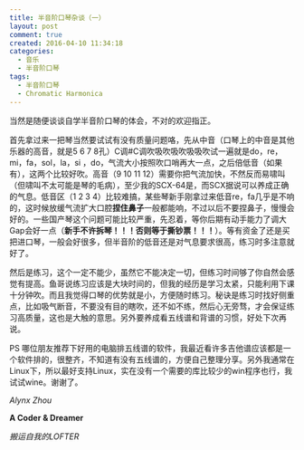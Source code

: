 ```yaml
---
title: 半音阶口琴杂谈（一）
layout: post
comment: true
created: 2016-04-10 11:34:18
categories:
  - 音乐
  - 半音阶口琴
tags:
  - 半音阶口琴
  - Chromatic Harmonica
---
```

当然是随便谈谈自学半音阶口琴的体会，不对的欢迎指正。

首先拿过来一把琴当然要试试有没有质量问题咯，先从中音（口琴上的中音是其他乐器的高音，就是5 6 7 8孔）C调#C调吹吸吹吸吹吸吸吹试一遍<!--more-->就是do，re，mi，fa，sol，la，si ，do，气流大小按照吹口哨再大一点，之后倍低音（如果有），这两个比较好吹。高音（9 10 11 12）需要你把气流加快，不然反而易啸叫（但啸叫不太可能是琴的毛病），至少我的SCX-64是，而SCX据说可以养成正确的气息。低音区（1 2 3 4）比较难搞，某些琴新手刚拿过来低音re，fa几乎是不响的，这时候放缓气流扩大口腔**捏住鼻子**一般都能响，不过以后不要捏鼻子，慢慢会好的。一些国产琴这个问题可能比较严重，先忍着，等你后期有动手能力了调大Gap会好一点（**新手不许拆琴！！！否则等于撕钞票！！！**）。等有资金了还是买把进口琴，一般会好很多，但半音阶的低音还是对气息要求很高，练习时多注意就好了。

然后是练习，这个一定不能少，虽然它不能决定一切，但练习时间够了你自然会感觉有提高。鱼哥说练习应该是大块时间的，但我的经历是学习太紧，只能利用下课十分钟吹。而且我觉得口琴的优势就是小，方便随时练习。秘诀是练习时找好侧重点，比如吸气断音，不要没有目的瞎吹，还不如不练，然后心无旁骛，才会保证练习高质量，这也是大触的意思。另外要养成看五线谱和背谱的习惯，好处下次再说。

PS 哪位朋友推荐下好用的电脑排五线谱的软件，我最近看许多吉他谱应该都是一个软件排的，很整齐，不知道有没有五线谱的，方便自己整理分享。另外我通常在Linux下，所以最好支持Linux，实在没有一个需要的库比较少的win程序也行，我试试wine。谢谢了。

*Alynx Zhou*

**A Coder & Dreamer**

*搬运自我的LOFTER*
